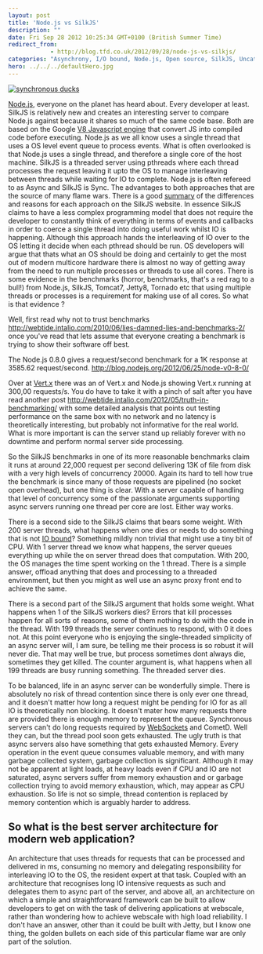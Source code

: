 ```yaml
---
layout: post
title: 'Node.js vs SilkJS'
description: ""
date: Fri Sep 28 2012 10:25:34 GMT+0100 (British Summer Time)
redirect_from: 
            - http://blog.tfd.co.uk/2012/09/28/node-js-vs-silkjs/
categories: "Asynchrony, I/O bound, Node.js, Open source, SilkJS, Uncategorized, V8 (JavaScript engine), WebSocket"
hero: ../../../defaultHero.jpg
---
```

[![synchronous ducks](http://farm9.static.flickr.com/8013/7196742456_481fb8e06d_m.jpg "synchronous ducks")](http://www.flickr.com/photos/78308472@N05/7196742456)

[Node.js](http://en.wikipedia.org/wiki/Node.js "Node.js"), everyone on the planet has heard about. Every developer at least. SilkJS is relatively new and creates an interesting server to compare Node.js against because it shares so much of the same code base. Both are based on the Google [V8 Javascript engine](http://en.wikipedia.org/wiki/V8_%28JavaScript_engine%29 "V8 (JavaScript engine)") that convert JS into compiled code before executing. Node.js as we all know uses a single thread that uses a OS level event queue to process events. What is often overlooked is that Node.js uses a single thread, and therefore a single core of the host machine. SilkJS is a threaded server using pthreads where each thread processes the request leaving it upto the OS to manage interleaving between threads while waiting for IO to complete. Node.js is often refereed to as Async and SilkJS is Sync. The advantages to both approaches that are the source of many flame wars. There is a good [summary](http://silkjs.org/sync-vs-async/) of the differences and reasons for each approach on the SilkJS website. In essence SilkJS claims to have a less complex programming model that does not require the developer to constantly think of everything in terms of events and callbacks in order to coerce a single thread into doing useful work whilst IO is happening. Although this approach hands the interleaving of IO over to the OS letting it decide when each pthread should be run. OS developers will argue that thats what an OS should be doing and certainly to get the most out of modern multicore hardware there is almost no way of getting away from the need to run multiple processes or threads to use all cores. There is some evidence in the benchmarks (horror, benchmarks, that's a red rag to a bull!) from Node.js, SilkJS, Tomcat7, Jetty8, Tornado etc that using multiple threads or processes is a requirement for making use of all cores. So what is that evidence ?

Well, first read why not to trust benchmarks <http://webtide.intalio.com/2010/06/lies-damned-lies-and-benchmarks-2/> once you've read that lets assume that everyone creating a benchmark is trying to show their software off best.

The Node.js 0.8.0 gives a request/second benchmark for a 1K response at 3585.62 request/second. <http://blog.nodejs.org/2012/06/25/node-v0-8-0/>

Over at [Vert.x](http://vertxproject.wordpress.com/2012/05/09/vert-x-vs-node-js-simple-http-benchmarks/) there was an of Vert.x and Node.js showing Vert.x running at 300,00 requests/s. You do have to take it with a pinch of salt after you have read another post <http://webtide.intalio.com/2012/05/truth-in-benchmarking/> with some detailed analysis that points out testing performance on the same box with no network and no latency is theoretically interesting, but probably not informative for the real world. What is more important is can the server stand up reliably forever with no downtime and perform normal server side processing.

So the SilkJS benchmarks in one of its more reasonable benchmarks claim it runs at around 22,000 request per second delivering 13K of file from disk with a very high levels of concurrency 20000. Again its hard to tell how true the benchmark is since many of those requests are pipelined (no socket open overhead), but one thing is clear. With a server capable of handling that level of concurrency some of the passionate arguments supporting async servers running one thread per core are lost. Either way works.

There is a second side to the SilkJS claims that bears some weight. With 200 server threads, what happens when one dies or needs to do something that is not [IO bound](http://en.wikipedia.org/wiki/I/O_bound "I/O bound")? Something mildly non trivial that might use a tiny bit of CPU. With 1 server thread we know what happens, the server queues everything up while the on server thread does that computation. With 200, the OS manages the time spent working on the 1 thread. There is a simple answer, offload anything that does and processing to a threaded environment, but then you might as well use an async proxy front end to achieve the same.

There is a second part of the SilkJS argument that holds some weight. What happens when 1 of the SilkJS workers dies? Errors that kill processes happen for all sorts of reasons, some of them nothing to do with the code in the thread. With 199 threads the server continues to respond, with 0 it does not. At this point everyone who is enjoying the single-threaded simplicity of an async server will, I am sure, be telling me their process is so robust it will never die. That may well be true, but process sometimes dont always die, sometimes they get killed. The counter argument is, what happens when all 199 threads are busy running something. The threaded server dies.

To be balanced, life in an async server can be wonderfully simple. There is absolutely no risk of thread contention since there is only ever one thread, and it doesn't matter how long a request might be pending for IO for as all IO is theoretically non blocking. It doesn't mater how many requests there are provided there is enough memory to represent the queue. Synchronous servers can't do long requests required by [WebSockets](http://en.wikipedia.org/wiki/WebSocket "WebSocket") and CometD. Well they can, but the thread pool soon gets exhausted. The ugly truth is that async servers also have something that gets exhausted Memory. Every operation in the event queue consumes valuable memory, and with many garbage collected system, garbage collection is significant. Although it may not be apparent at light loads, at heavy loads even if CPU and IO are not saturated, async servers suffer from memory exhaustion and or garbage collection trying to avoid memory exhaustion, which, may appear as CPU exhaustion. So life is not so simple, thread contention is replaced by memory contention which is arguably harder to address.

## So what is the best server architecture for modern web application?

An architecture that uses threads for requests that can be processed and delivered in ms, consuming no memory and delegating responsibility for interleaving IO to the OS, the resident expert at that task. Coupled with an architecture that recognises long IO intensive requests as such and delegates them to async part of the server, and above all, an architecture on which a simple and straightforward framework can be built to allow developers to get on with the task of delivering applications at webscale, rather than wondering how to achieve webscale with high load reliability. I don't have an answer, other than it could be built with Jetty, but I know one thing, the golden bullets on each side of this particular flame war are only part of the solution.
